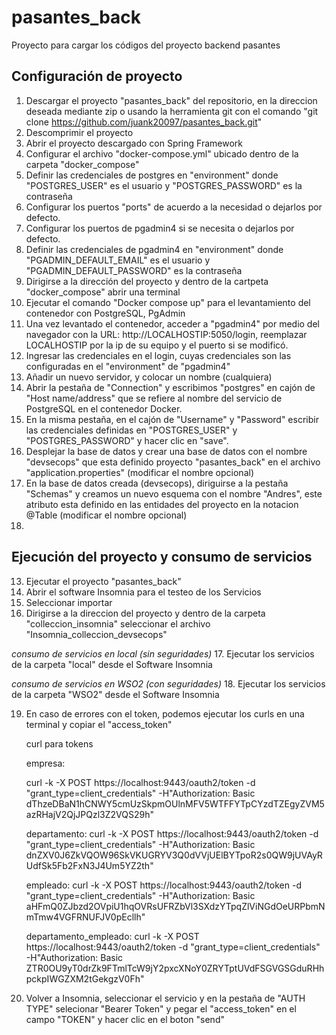 # pasantes_back
Proyecto para cargar los códigos del proyecto backend pasantes 


## Configuración de proyecto
1. Descargar el proyecto "pasantes_back" del repositorio, en la direccion deseada mediante zip o usando la herramienta git con el comando "git clone https://github.com/juank20097/pasantes_back.git"
2. Descomprimir el proyecto
3. Abrir el proyecto descargado con Spring Framework
4. Configurar el archivo "docker-compose.yml" ubicado dentro de la carpeta "docker_compose"
5. Definir las credenciales de postgres en "environment" donde "POSTGRES_USER" es el usuario y "POSTGRES_PASSWORD" es la contraseña
7. Configurar los puertos "ports" de acuerdo a la necesidad o dejarlos por defecto.    
8. Configurar los puertos de pgadmin4 si se necesita o dejarlos por defecto.
9. Definir las credenciales de pgadmin4 en "environment" donde "PGADMIN_DEFAULT_EMAIL" es el usuario y "PGADMIN_DEFAULT_PASSWORD" es la contraseña
10. Dirigirse a la dirección del proyecto y dentro de la cartpeta "docker_compose" abrir una terminal
11. Ejecutar el comando  "Docker compose up" para el levantamiento del contenedor con PostgreSQL, PgAdmin
12. Una vez levantado el contenedor, acceder a "pgadmin4" por medio del navegador con la URL: http://LOCALHOSTIP:5050/login, reemplazar LOCALHOSTIP por la ip de su equipo y el puerto si se modificó.
13. Ingresar las credenciales en el login, cuyas credenciales son las configuradas en el "environment" de "pgadmin4"
14. Añadir un nuevo servidor, y colocar un nombre (cualquiera)
15. Abrir la pestaña de "Connection" y escribimos "postgres" en cajón de "Host name/address" que se refiere al nombre del servicio de PostgreSQL en el contenedor Docker.
16. En la misma pestaña, en el cajón de "Username" y "Password" escribir las credenciales definidas en "POSTGRES_USER" y "POSTGRES_PASSWORD" y hacer clic en "save".
17. Desplejar la base de datos y crear una base de datos con el nombre "devsecops" que esta definido proyecto "pasantes_back" en el archivo "application.properties" (modificar el nombre opcional)
18. En la base de datos creada (devsecops), diriguirse a la pestaña "Schemas" y creamos un nuevo esquema con el nombre "Andres", este atributo esta definido en las entidades del proyecto en la notacion @Table (modificar el nombre opcional)
19. 
## Ejecución del proyecto y consumo de servicios

13. Ejecutar el proyecto "pasantes_back"
14. Abrir el software Insomnia para el testeo de los Servicios
15. Seleccionar importar
16. Dirigirse a la direccion del proyecto y dentro de la carpeta "colleccion_insomnia" seleccionar el archivo "Insomnia_colleccion_devsecops"

*consumo de servicios en local (sin seguridades)*
17. Ejecutar los servicios de la carpeta "local" desde el Software Insomnia

*consumo de servicios en WSO2 (con seguridades)*
18. Ejecutar los servicios de la carpeta "WSO2" desde el Software Insomnia


19. En caso de errores con el token, podemos ejecutar los curls en una terminal y copiar el "access_token"

    curl para tokens
    
    empresa:
    
    curl -k -X POST https://localhost:9443/oauth2/token -d "grant_type=client_credentials" -H"Authorization: Basic dThzeDBaN1hCNWY5cmUzSkpmOUlnMFV5WTFFYTpCYzdTZEgyZVM5azRHajV2QjJPQzl3Z2VQS29h"
    
    departamento:
    curl -k -X POST https://localhost:9443/oauth2/token -d "grant_type=client_credentials" -H"Authorization: Basic dnZXV0J6ZkVQOW96SkVKUGRYV3Q0dVVjUElBYTpoR2s0QW9jUVAyRUdfSk5Fb2FxN3J4Um5YZ2th"
    
    empleado:
    curl -k -X POST https://localhost:9443/oauth2/token -d "grant_type=client_credentials" -H"Authorization: Basic aHFmQ0ZJbzd2OVpiU1hqOVRsUFRZbVl3SXdzYTpqZlViNGdOeURPbmNmTmw4VGFRNUFJV0pEcllh"
    
    departamento_empleado:
    curl -k -X POST https://localhost:9443/oauth2/token -d "grant_type=client_credentials" -H"Authorization: Basic ZTR0OU9yT0drZk9FTmlTcW9jY2pxcXNoY0ZRYTptUVdFSGVGSGduRHhpckpIWGZXM2tGekgzV0Fh" 
    
20. Volver a Insomnia, seleccionar el servicio y en la pestaña de "AUTH TYPE" selecionar "Bearer Token" y pegar el "access_token" en el campo "TOKEN" y hacer clic en el boton "send"

